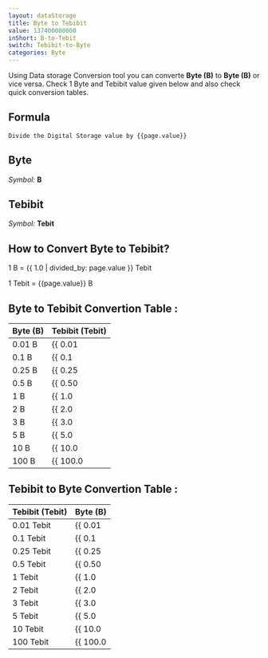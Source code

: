 ```yaml
---
layout: dataStorage
title: Byte to Tebibit
value: 137400000000
inShort: B-to-Tebit
switch: Tebibit-to-Byte
categories: Byte
---
```


Using Data storage Conversion tool you can converte **Byte (B)** to **Byte (B)** or vice versa. Check 1 Byte and Tebibit value given below and also check quick conversion tables.

## Formula
`Divide the Digital Storage value by {{page.value}}`

## Byte
*Symbol:* **B**

## Tebibit
*Symbol:* **Tebit**

## How to Convert Byte to Tebibit?

1 B = {{ 1.0 | divided_by: page.value }} Tebit

1 Tebit = {{page.value}} B


## Byte to Tebibit Convertion Table :

| Byte (B) | Tebibit (Tebit) |
| ---- | ---- |
| 0.01 B | {{ 0.01 | divided_by: page.value }} Tebit |
| 0.1 B | {{ 0.1 | divided_by: page.value }} Tebit |
| 0.25 B | {{ 0.25 | divided_by: page.value }} Tebit |
| 0.5 B | {{ 0.50 | divided_by: page.value }} Tebit |
| 1 B | {{ 1.0 | divided_by: page.value }} Tebit |
| 2 B | {{ 2.0 | divided_by: page.value }} Tebit |
| 3 B | {{ 3.0 | divided_by: page.value }} Tebit |
| 5 B | {{ 5.0 | divided_by: page.value }} Tebit |
| 10 B | {{ 10.0 | divided_by: page.value }} Tebit |
| 100 B | {{ 100.0 | divided_by: page.value }} Tebit |

## Tebibit to Byte Convertion Table :

| Tebibit (Tebit) | Byte (B) |
| ---- | ---- |
| 0.01 Tebit | {{ 0.01 | times: page.value }} B |
| 0.1 Tebit | {{ 0.1 | times: page.value }} B |
| 0.25 Tebit | {{ 0.25 | times: page.value }} B |
| 0.5 Tebit | {{ 0.50 | times: page.value }} B |
| 1 Tebit | {{ 1.0 | times: page.value }} B |
| 2 Tebit | {{ 2.0 | times: page.value }} B |
| 3 Tebit | {{ 3.0 | times: page.value }} B |
| 5 Tebit | {{ 5.0 | times: page.value }} B |
| 10 Tebit | {{ 10.0 | times: page.value }} B |
| 100 Tebit | {{ 100.0 | times: page.value }} B |


<script>
document.getElementById('selectInput')[1].selected = true
document.getElementById('selectOutput')[15].selected = true
</script>
